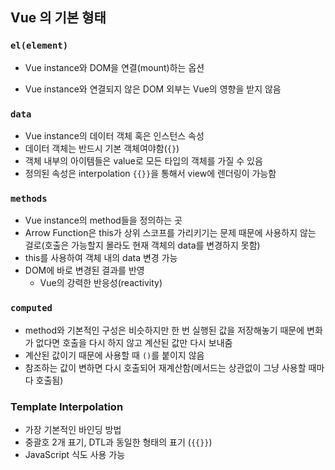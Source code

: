 ## Vue 의 기본 형태

### `el(element)`
- Vue instance와 DOM을 연결(mount)하는 옵션

- Vue instance와 연결되지 않은 DOM 외부는 Vue의 영향을 받지 않음


### `data`
- Vue instance의 데이터 객체 혹은 인스턴스 속성
- 데이터 객체는 반드시 기본 객체여야함(`{}`)
- 객체 내부의 아이템들은 value로 모든 타입의 객체를 가질 수 있음
- 정의된 속성은 interpolation `{{}}`을 통해서 view에 렌더링이 가능함

### `methods`
- Vue instance의 method들을 정의하는 곳
- Arrow Function은 this가 상위 스코프를 가리키기는 문제 때문에 사용하지 않는 걸로(호출은 가능할지 몰라도 현재 객체의 data를 변경하지 못함)
- this를 사용하여 객체 내의 data 변경 가능
- DOM에 바로 변경된 결과를 반영
	- Vue의 강력한 반응성(reactivity)

### `computed`
- method와 기본적인 구성은 비슷하지만 한 번 실행된 값을 저장해놓기 때문에 변화가 없다면 호출을 다시 하지 않고 계산된 값만 다시 보내줌
- 계산된 값이기 때문에 사용할 때 `()`를 붙이지 않음
- 참조하는 값이 변하면 다시 호출되어 재계산함(메서드는 상관없이 그냥 사용할 때마다 호출됨)

### Template Interpolation
- 가장 기본적인 바인딩 방법
- 중괄호 2개 표기, DTL과 동일한 형태의 표기 (`{{}}`)
- JavaScript 식도 사용 가능